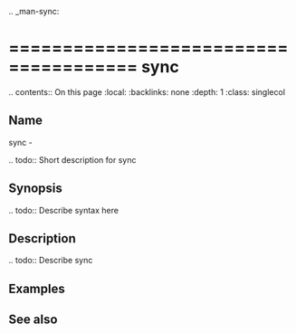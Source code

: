 .. _man-sync:

======================================
sync
======================================

.. contents:: On this page
    :local:
    :backlinks: none
    :depth: 1
    :class: singlecol

Name
----
sync - 

.. todo::
    Short description for sync

Synopsis
--------
.. todo::
   Describe syntax here

Description
-----------
.. todo::
    Describe sync

Examples
--------

See also
--------

